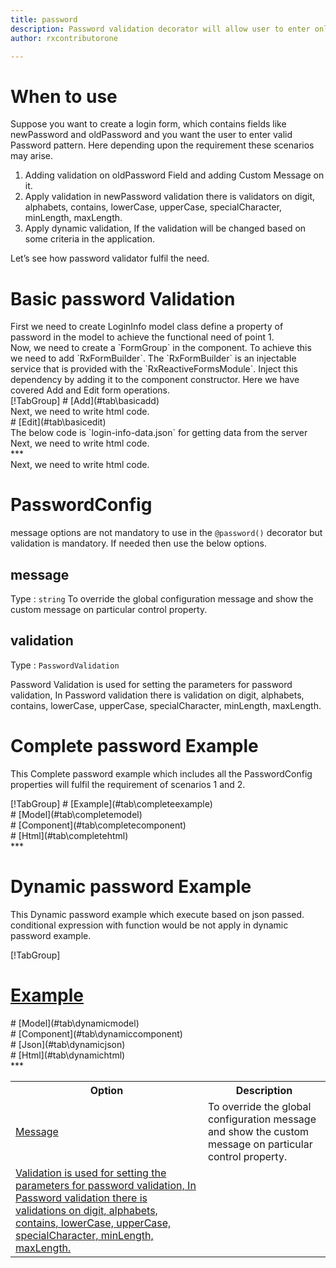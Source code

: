 ```yaml
---
title: password  
description: Password validation decorator will allow user to enter only the input according to correct password validation format.
author: rxcontributorone

---
```

# When to use
Suppose you want to create a login form, which contains fields like newPassword and oldPassword and you want the user to enter valid Password pattern. Here depending upon the requirement these scenarios may arise.	
<ol>
   <li>Adding validation on oldPassword Field and adding  Custom Message on it.</li>
   <li>Apply validation in newPassword validation there is validators on digit, alphabets, contains, lowerCase, upperCase, specialCharacter,        minLength, maxLength.</li>
   <li>Apply dynamic validation, If the validation will be changed based on some criteria in the application.</li>
</ol>
Let’s see how password validator fulfil the need.

# Basic password Validation
<data-scope scope="['decorator']">
First we need to create LoginInfo model class define a property of password in the model to achieve the functional need of point 1.
<div component="app-code" key="password-add-model"></div> 
</data-scope>
Now, we need to create a `FormGroup` in the component. To achieve this we need to add `RxFormBuilder`. The `RxFormBuilder` is an injectable service that is provided with the `RxReactiveFormsModule`. Inject this dependency by adding it to the component constructor.
Here we have covered Add and Edit form operations.

<data-scope scope="['decorator']">
<div component="app-tabs" key="basic-operations"></div>
[!TabGroup]
# [Add](#tab\basicadd)
<div component="app-code" key="password-add-component"></div> 
Next, we need to write html code.
<div component="app-code" key="password-add-html"></div> 
<div component="app-password-add" title="password Decorator for add Example"></div>
# [Edit](#tab\basicedit)
<div component="app-code" key="password-edit-component"></div>
The below code is `login-info-data.json` for getting data from the server 
<div component="app-code" key="data-password"></div> 
Next, we need to write html code.
<div component="app-code" key="password-edit-html"></div> 
<div component="app-password-add" title="password Decorator for edit Example"></div>
***
</data-scope>

<data-scope scope="['validator','templateDriven']">
<div component="app-code" key="password-add-component"></div> 
Next, we need to write html code.
<div component="app-code" key="password-add-html"></div> 
<div component="app-password-add" title="password Decorator for add Example"></div>
</data-scope>

# PasswordConfig 
message options are not mandatory to use in the `@password()` decorator but validation is mandatory. If needed then use the below options.

<table class="table table-bordered table-striped">
<tr><th>Option</th><th>Description</th></tr>
<tr><td><a href="#message" (click)='scrollTo("#message")' title="message">Message</a></td><td>To override the global configuration message and show the custom message on particular control property.</td></tr>
<tr><td><a href="#validation" (click)='scrollTo("#validation")'  title="validation"> Validation is used for setting the parameters for password validation, In Password validation there is validations on digit, alphabets, contains, lowerCase, upperCase, specialCharacter, minLength, maxLength.</td></tr>

## message 
Type :  `string` 
To override the global configuration message and show the custom message on particular control property.

<div component="app-code" key="password-messageExample-model"></div> 
<div component="app-example-runner" ref-component="app-password-message" title="password decorators with message" key="message"></div>

## validation 
Type :  `PasswordValidation`

Password Validation is used for setting the parameters for password validation, In Password validation there is validation on digit, alphabets, contains, lowerCase, upperCase, specialCharacter, minLength, maxLength.

<div component="app-code" key="password-validationExample-model"></div> 
<div component="app-example-runner" ref-component="app-password-validation" title="password decorators with validation" key="validation"></div>

# Complete password Example

This Complete password example which includes all the PasswordConfig properties will fulfil the requirement of scenarios 1 and 2.

<div component="app-tabs" key="complete"></div>
[!TabGroup]
# [Example](#tab\completeexample)
<div component="app-password-complete"></div>
<data-scope scope="['decorator']">
# [Model](#tab\completemodel)
<div component="app-code" key="password-complete-model"></div> 
</data-scope>
# [Component](#tab\completecomponent)
<div component="app-code" key="password-complete-component"></div> 
# [Html](#tab\completehtml)
<div component="app-code" key="password-complete-html"></div> 
***

# Dynamic password Example

This Dynamic password example which execute based on json passed. conditional expression with function would be not apply in dynamic password example. 

<div component="app-tabs" key="dynamic"></div>

[!TabGroup]
# [Example](#tab\dynamicexample)
<div component="app-password-dynamic"></div>
<data-scope scope="['decorator']">
# [Model](#tab\dynamicmodel)
<div component="app-code" key="password-dynamic-model"></div>
</data-scope>
# [Component](#tab\dynamiccomponent)
<div component="app-code" key="password-dynamic-component"></div>
# [Json](#tab\dynamicjson)
<div component="app-code" key="password-dynamic-json"></div>
# [Html](#tab\dynamichtml)
<div component="app-code" key="password-dynamic-html"></div> 
***